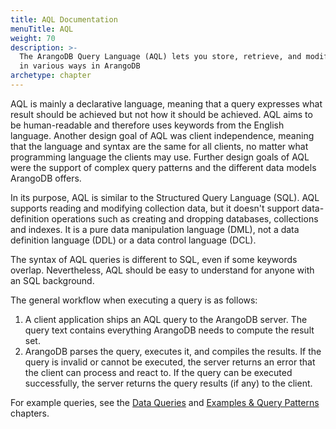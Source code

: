 ```yaml
---
title: AQL Documentation
menuTitle: AQL
weight: 70
description: >-
  The ArangoDB Query Language (AQL) lets you store, retrieve, and modify data
  in various ways in ArangoDB
archetype: chapter
---
```

AQL is mainly a declarative language, meaning that a query expresses what result
should be achieved but not how it should be achieved. AQL aims to be
human-readable and therefore uses keywords from the English language. Another
design goal of AQL was client independence, meaning that the language and syntax
are the same for all clients, no matter what programming language the clients
may use. Further design goals of AQL were the support of complex query patterns
and the different data models ArangoDB offers.

In its purpose, AQL is similar to the Structured Query Language (SQL). AQL supports 
reading and modifying collection data, but it doesn't support data-definition
operations such as creating and dropping databases, collections and indexes.
It is a pure data manipulation language (DML), not a data definition language
(DDL) or a data control language (DCL).

The syntax of AQL queries is different to SQL, even if some keywords overlap.
Nevertheless, AQL should be easy to understand for anyone with an SQL background.

The general workflow when executing a query is as follows:

1. A client application ships an AQL query to the ArangoDB server. The query text
   contains everything ArangoDB needs to compute the result set.
2. ArangoDB parses the query, executes it, and compiles the results. If the
   query is invalid or cannot be executed, the server returns an error that
   the client can process and react to. If the query can be executed
   successfully, the server returns the query results (if any) to the client.

For example queries, see the [Data Queries](data-queries.md) and
[Examples & Query Patterns](examples-and-query-patterns/_index.md) chapters.
